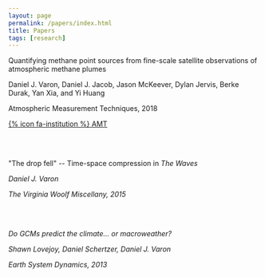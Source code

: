 ```yaml
---
layout: page
permalink: /papers/index.html
title: Papers
tags: [research]
---
```


Quantifying methane point sources from fine-scale satellite observations of atmospheric methane plumes

Daniel J. Varon, Daniel J. Jacob, Jason McKeever, Dylan Jervis, Berke Durak, Yan Xia, and Yi Huang

Atmospheric Measurement Techniques, 2018

[{% icon fa-institution %} AMT](https://doi.org/10.5194/amt-11-5673-2018)

<br>
<br>

"The drop fell" -- Time-space compression in <em>The Waves<em>

Daniel J. Varon

The Virginia Woolf Miscellany, 2015

<br>
<br>

Do GCMs predict the climate... or macroweather?

Shawn Lovejoy, Daniel Schertzer, Daniel J. Varon

Earth System Dynamics, 2013

<!-- 
| - | - |
|---|---|
| I am text to the left  | ![avatar](/images/avatar.png) |
| ![avatar](/images/avatar.png) | I am text to the right |
-->
